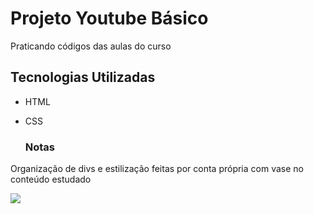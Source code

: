 # Projeto Youtube Básico

Praticando códigos das aulas do curso

## Tecnologias Utilizadas

- HTML
- CSS

  ### Notas
Organização de divs e estilização feitas por conta própria com vase no conteúdo estudado

  <img src="https://i.pinimg.com/originals/0f/cf/48/0fcf483e0ae79ef0f73e020ce29155b9.gif">
